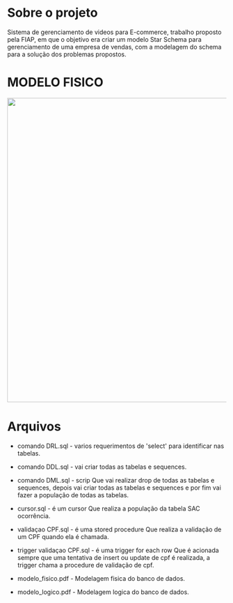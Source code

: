 # Sobre o projeto
Sistema de gerenciamento de videos para E-commerce, trabalho proposto pela FIAP, em que o objetivo era criar um modelo Star Schema para gerenciamento de uma empresa de vendas, com a modelagem do schema para a solução dos problemas propostos.

# MODELO FISICO 
<div align="center">
<img src="https://user-images.githubusercontent.com/55064565/185525538-7b416b35-8ebb-4977-a0ff-5348ea5ba3a9.png" width="700px" />
</div>

# Arquivos

* comando DRL.sql - varios requerimentos de 'select' para identificar nas tabelas.

* comando DDL.sql - vai criar todas as tabelas e sequences.

* comando DML.sql - scrip Que vai realizar drop de todas as tabelas e sequences, depois vai criar todas as tabelas e sequences e por fim vai fazer a população de todas as tabelas.

* cursor.sql - é um cursor Que realiza a população da tabela SAC ocorrência.

* validaçao CPF.sql - é uma stored procedure Que realiza a validação de um CPF quando ela é chamada.

* trigger validaçao CPF.sql - é uma trigger for each row Que é acionada sempre que uma tentativa de insert ou update de cpf é realizada, a trigger chama a procedure de validação de cpf.

* modelo_fisico.pdf - Modelagem fisica do banco de dados.

* modelo_logico.pdf - Modelagem logica do banco de dados.
